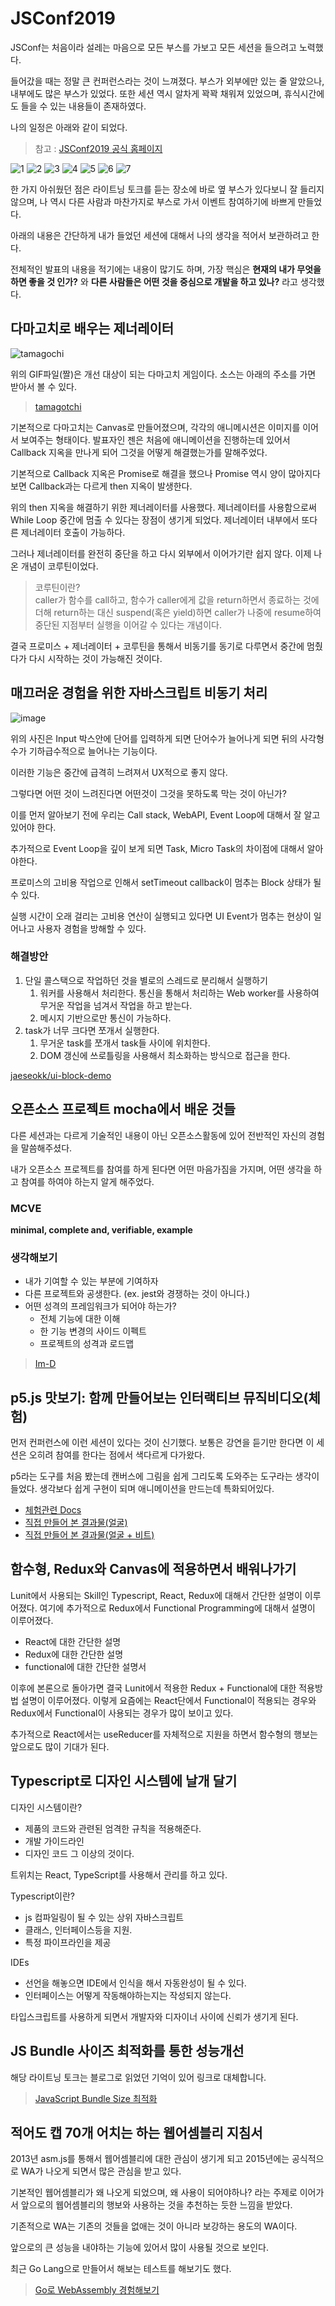 # JSConf2019

JSConf는 처음이라 설레는 마음으로 모든 부스를 가보고 모든 세션을 들으려고 노력했다.

들어갔을 때는 정말 큰 컨퍼런스라는 것이 느껴졌다. 부스가 외부에만 있는 줄 알았으나, 내부에도 많은 부스가 있었다. 또한 세션 역시 알차게 꽉꽉 채워져 있었으며, 휴식시간에도 들을 수 있는 내용들이 존재하였다.

나의 일정은 아래와 같이 되었다.

> 참고 : [JSConf2019 공식 홈페이지](https://2019.jsconfkorea.com/schedule)

![1](https://user-images.githubusercontent.com/24274424/64167177-a1acba00-ce83-11e9-8492-75fa77403fb8.png)
![2](https://user-images.githubusercontent.com/24274424/64167176-a1acba00-ce83-11e9-8752-3da1d9141737.png)
![3](https://user-images.githubusercontent.com/24274424/64167175-a1142380-ce83-11e9-991f-494d57b68b5c.png)
![4](https://user-images.githubusercontent.com/24274424/64167174-a1142380-ce83-11e9-8c62-f58ec936a26b.png)
![5](https://user-images.githubusercontent.com/24274424/64167173-a1142380-ce83-11e9-9a10-bc0195aafe47.png)
![6](https://user-images.githubusercontent.com/24274424/64167172-a1142380-ce83-11e9-9b68-ca1b935d5c81.png)
![7](https://user-images.githubusercontent.com/24274424/64167170-a07b8d00-ce83-11e9-9f09-c35ffe2c9a47.png)

한 가지 아쉬웠던 점은 라이트닝 토크를 듣는 장소에 바로 옆 부스가 있다보니 잘 들리지 않으며, 나 역시 다른 사람과 마찬가지로 부스로 가서 이벤트 참여하기에 바쁘게 만들었다. 

아래의 내용은 간단하게 내가 들었던 세션에 대해서 나의 생각을 적어서 보관하려고 한다.

전체적인 발표의 내용을 적기에는 내용이 많기도 하며, 가장 핵심은 **현재의 내가 무엇을 하면 좋을 것 인가?** 와 **다른 사람들은 어떤 것을 중심으로 개발을 하고 있나?** 라고 생각했다.

## 다마고치로 배우는 제너레이터

![tamagochi](https://user-images.githubusercontent.com/24274424/64169145-0a963100-ce88-11e9-9906-6c93dac14f3c.gif)

위의 GIF파일(짤)은 개선 대상이 되는 다마고치 게임이다. 소스는 아래의 주소를 가면 받아서 볼 수 있다.

> [tamagotchi](https://github.com/jcreighton/tamagotchi)

기본적으로 다마고치는 Canvas로 만들어졌으며, 각각의 애니메시션은 이미지를 이어서 보여주는 형태이다. 발표자인 젠은 처음에 애니메이션을 진행하는데 있어서 Callback 지옥을 만나게 되어 그것을 어떻게 해결했는가를 말해주었다.

기본적으로 Callback 지옥은 Promise로 해결을 했으나 Promise 역시 양이 많아지다보면 Callback과는 다르게 then 지옥이 발생한다.

위의 then 지옥을 해결하기 위한 제너레이터를 사용했다. 제너레이터를 사용함으로써 While Loop 중간에 멈출 수 있다는 장점이 생기게 되었다.
제너레이터 내부에서 또다른 제너레이터 호출이 가능하다.

그러나 제너레이터를 완전히 중단을 하고 다시 외부에서 이어가기란 쉽지 않다. 이제 나온 개념이 코루틴이었다.

>코루틴이란? </br>
> caller가 함수를 call하고, 함수가 caller에게 값을 return하면서 종료하는 것에 더해 return하는 대신 suspend(혹은 yield)하면 caller가 나중에 resume하여 중단된 지점부터 실행을 이어갈 수 있다는 개념이다.

결국 프로미스 + 제너레이터 + 코루틴을 통해서 비동기를 동기로 다루면서 중간에 멈췄다가 다시 시작하는 것이 가능해진 것이다.

## 매끄러운 경험을 위한 자바스크립트 비동기 처리

![image](https://user-images.githubusercontent.com/24274424/64170504-3ebf2100-ce8b-11e9-9eee-2ca3dc6cc918.png)

위의 사진은 Input 박스안에 단어를 입력하게 되면 단어수가 늘어나게 되면 뒤의 사각형 수가 기하급수적으로 늘어나는 기능이다.

이러한 기능은 중간에 급격히 느려져서 UX적으로 좋지 않다.

그렇다면 어떤 것이 느려진다면 어떤것이 그것을 못하도록 막는 것이 아닌가?

이를 먼저 알아보기 전에 우리는 Call stack, WebAPI, Event Loop에 대해서 잘 알고있어야 한다.

추가적으로 Event Loop을 깊이 보게 되면 Task, Micro Task의 차이점에 대해서 알아야한다.

프로미스의 고비용 작업으로 인해서 setTimeout callback이 멈추는 Block 상태가 될 수 있다.

실행 시간이 오래 걸리는 고비용 연산이 실행되고 있다면 UI Event가 멈추는 현상이 일어나고 사용자 경험을 방해할 수 있다.

### 해결방안

1. 단일 콜스택으로 작업하던 것을 별로의 스레드로 분리해서 실행하기
    1. 워커를 사용해서 처리한다. 통신을 통해서 처리하는 Web worker를 사용하여 무거운 작업을 넘겨서 작업을 하고 받는다.
    2. 메시지 기반으로만 통신이 가능하다.
2. task가 너무 크다면 쪼개서 실행한다.
    1. 무거운 task를 쪼개서 task들 사이에 위치한다.
    2. DOM 갱신에 쓰로틀링을 사용해서 최소화하는 방식으로 접근을 한다. 

[jaeseokk/ui-block-demo](https://github.com/jaeseokk/ui-block-demo)

## 오픈소스 프로젝트 mocha에서 배운 것들

다른 세션과는 다르게 기술적인 내용이 아닌 오픈소스활동에 있어 전반적인 자신의 경험을 말씀해주셨다.

내가 오픈소스 프로젝트를 참여를 하게 된다면 어떤 마음가짐을 가지며, 어떤 생각을 하고 참여를 하여야 하는지 알게 해주었다.

### MCVE

**minimal, complete and, verifiable, example**

### 생각해보기

- 내가 기여할 수 있는 부분에 기여하자
- 다른 프로젝트와 공생한다. (ex. jest와 경쟁하는 것이 아니다.)
- 어떤 성격의 프레임워크가 되어야 하는가?
  - 전체 기능에 대한 이해
  - 한 기능 변경의 사이드 이펙트
  - 프로젝트의 성격과 로드맵

> [Im-D](https://github.com/im-d)

## p5.js 맛보기: 함께 만들어보는 인터랙티브 뮤직비디오(체험)

먼저 컨퍼런스에 이런 세션이 있다는 것이 신기했다. 보통은 강연을 듣기만 한다면 이 세션은 오히려 참여를 한다는 점에서 색다르게 다가왔다.

p5라는 도구를 처음 봤는데 캔버스에 그림을 쉽게 그리도록 도와주는 도구라는 생각이 들었다. 생각보다 쉽게 구현이 되며 애니메이션을 만드는데 특화되어있다.

- [체험관련 Docs](https://docs.google.com/document/d/1OT_IX79IGCDn-3gYkrkEdPL-PUiCP93N6QAuFlJOcjY/edit)
- [직접 만들어 본 결과물(얼굴)](https://editor.p5js.org/SeonHyungJo/full/2q0tOT9Xx)
- [직접 만들어 본 결과물(얼굴 + 비트)](https://editor.p5js.org/SeonHyungJo/full/YpVA-Vb55)

## 함수형, Redux와 Canvas에 적용하면서 배워나가기

Lunit에서 사용되는 Skill인 Typescript, React, Redux에 대해서 간단한 설명이 이루어졌다. 여기에 추가적으로 Redux에서 Functional Programming에 대해서 설명이 이루어졌다.

- React에 대한 간단한 설명
- Redux에 대한 간단한 설명
- functional에 대한 간단한 설명서

이후에 본론으로 돌아가면 결국 Lunit에서 적용한 Redux + Functional에 대한 적용방법 설명이 이루어졌다. 이렇게 요즘에는 React단에서 Functional이 적용되는 경우와 Redux에서 Functional이 사용되는 경우가 많이 보이고 있다.

추가적으로 React에서는 useReducer를 자체적으로 지원을 하면서 함수형의 행보는 앞으로도 많이 기대가 된다.

## Typescript로 디자인 시스템에 날개 달기

디자인 시스템이란?

- 제품의 코드와 관련된 엄격한 규칙을 적용해준다.
- 개발 가이드라인
- 디자인 코드 그 이상의 것이다.

트위치는 React, TypeScript를 사용해서 관리를 하고 있다.

Typescript이란?

- js 컴파일링이 될 수 있는 상위 자바스크립트
- 클래스, 인터페이스등을 지원.
- 특정 파이프라인을 제공

IDEs

- 선언을 해놓으면 IDE에서 인식을 해서 자동완성이 될 수 있다.
- 인터페이스는 어떻게 작동해야하는지는 작성되지 않는다.

타입스크립트를 사용하게 되면서 개발자와 디자이너 사이에 신뢰가 생기게 된다.

## JS Bundle 사이즈 최적화를 통한 성능개선

해당 라이트닝 토크는 블로그로 읽었던 기억이 있어 링크로 대체합니다.

> [JavaScript Bundle Size 최적화 ](https://hyperconnect.github.io/2019/07/29/Optimize-webview-bundle-size-1.html)

## 적어도 캡 70개 어치는 하는 웹어셈블리 지침서

2013년 asm.js를 통해서 웹어셈블리에 대한 관심이 생기게 되고 2015년에는 공식적으로 WA가 나오게 되면서 많은 관심을 받고 있다.

기본적인 웹어셈블리가 왜 나오게 되었으며, 왜 사용이 되어야하나? 라는 주제로 이어가서 앞으로의 웹어셈블리의 행보와 사용하는 것을 추천하는 듯한 느낌을 받았다.

기존적으로 WA는 기존의 것들을 없애는 것이 아니라 보강하는 용도의 WA이다.

앞으로의 큰 성능을 내야하는 기능에 있어서 많이 사용될 것으로 보인다.

최근 Go Lang으로 만들어서 해보는 테스트를 해보기도 했다.

> [Go로 WebAssembly 경험해보기](https://github.com/SeonHyungJo/Dont_Waste_Your_Time/issues/37)